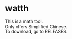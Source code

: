 # watth
This is a math tool.<br />
Only offers Simplified Chinese.<br/>
To download, go to RELEASES.
